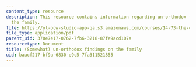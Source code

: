 ```yaml
---
content_type: resource
description: This resource contains information regarding un-orthodox findings on
  the family.
file: https://ol-ocw-studio-app-qa.s3.amazonaws.com/courses/14-73-the-challenge-of-world-poverty-spring-2011/baacf217bf9a6830e9c57fa311521855_MIT14_73S11_Lec12_slides.pdf
file_type: application/pdf
parent_uid: 370e7e17-0762-7fb6-3218-87fe9acd107a
resourcetype: Document
title: (Somewhat) un-orthodox findings on the family
uid: baacf217-bf9a-6830-e9c5-7fa311521855
---
```

